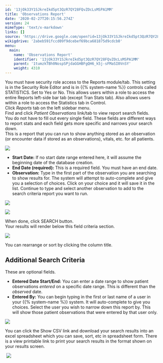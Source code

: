 ```yaml
---
id: '13jOk33Y1SJkreIkd5pt3QzR7QY28FQvZOcLsMSPA1MM'
title: 'Observations Report'
date: '2020-02-27T20:15:56.274Z'
version: 24
mimeType: 'text/x-markdown'
links: []
source: 'https://drive.google.com/open?id=13jOk33Y1SJkreIkd5pt3QzR7QY28FQvZOcLsMSPA1MM'
wikigdrive: '2abeb591fccd09f9dcebef69bca681875d9cdcb0'
menu:
  main:
    name: 'Observations Report'
    identifier: '13jOk33Y1SJkreIkd5pt3QzR7QY28FQvZOcLsMSPA1MM'
    parent: '1tumzkTBh0NospSPjdaGGHBFgQH6_k5j-sFMaSI0VnSY'
    weight: 4310
---
```

You must have security role access to the Reports module/tab. This setting is in the Security Role Editor and is in {{% system-name %}} controls called STATISTICS. Set to Yes or No. This allows users within a role to access the entire Reports left-side bar tab (except Tran Stats tab). Also allows users within a role to access the Statistics tab in Control.  
Click *Reports* tab on the left sidebar menu.  
Find and click *Patient Observations* link/tab to view report search fields.  
You do not have to fill out every single field. These fields are different ways to report stats and each field gets more specific and narrows your search down.  
This is a report that you can run to show anything stored as an observation (or encounter data if stored as an observations), vitals, etc. for all patients.
  
![](../observations-report.assets/100000000000037700000125B47477B6BCF9B2DC.png)  

* <strong>Start Date:</strong> If no start date range entered here, it will assume the beginning date of the database creation.
* <strong>End Date (required):</strong> This is a required field. You must have an end date.
* <strong>Observation:</strong> Type in the first part of the observation you are searching to show results for. The system will attempt to auto-complete and give you a selection of choices. Click on your choice and it will save it in the list. Continue to type and select another observation to add to the search criteria report you want to run.
  
![](../observations-report.assets/10000000000001E1000000D7E335CB1979C6C0B1.png)  
  
 ![](../observations-report.assets/10000000000001D900000104AC383DD4CD123368.png)  
  
When done, click SEARCH button.  
Your results will render below this field criteria section.
  
![](../observations-report.assets/10000000000003790000016566FAC68A5C8FE516.png)  

You can rearrange or sort by clicking the column title.
  
## Additional Search Criteria  
  
These are optional fields.
* <strong>Entered Date Start/End:</strong> You can enter a date range to show patient observations <em>entered</em> on a specific date range. This is different than the <em>observed</em> date.
* <strong>Entered By:</strong> You can begin typing in the first or last name of a user in your {{% system-name %}} system. It will auto-complete to give you choices. Select the user you wish to narrow down this report by. This will show those patient observations that were entered by that user only.
  
![](../observations-report.assets/10000000000001DC000000DAFEA662FEA5A09F6F.png)  

You can click the Show CSV link and download your search results into an excel spreadsheet which you can save, sort, etc in spreadsheet form. There is a view printable link to print your search results in the format shown on your results screen.  
  
 ![](../observations-report.assets/100000000000035A0000007E0F3961FB9545F9A6.png)  

